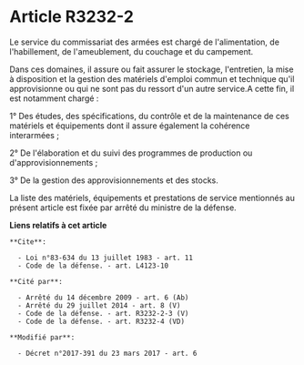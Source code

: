 # Article R3232-2

Le service du commissariat des armées est chargé de l'alimentation, de l'habillement, de l'ameublement, du couchage et du
campement.

Dans ces domaines, il assure ou fait assurer le stockage, l'entretien, la mise à disposition et la gestion des matériels
d'emploi commun et technique qu'il approvisionne ou qui ne sont pas du ressort d'un autre service.A cette fin, il est
notamment chargé :

1° Des études, des spécifications, du contrôle et de la maintenance de ces matériels et équipements dont il assure également
la cohérence interarmées ;

2° De l'élaboration et du suivi des programmes de production ou d'approvisionnements ;

3° De la gestion des approvisionnements et des stocks.

La liste des matériels, équipements et prestations de service mentionnés au présent article est fixée par arrêté du ministre
de la défense.

**Liens relatifs à cet article**

	**Cite**:

	  - Loi n°83-634 du 13 juillet 1983 - art. 11
	  - Code de la défense. - art. L4123-10

	**Cité par**:

	  - Arrêté du 14 décembre 2009 - art. 6 (Ab)
	  - Arrêté du 29 juillet 2014 - art. 8 (V)
	  - Code de la défense. - art. R3232-2-3 (V)
	  - Code de la défense. - art. R3232-4 (VD)

	**Modifié par**:

	  - Décret n°2017-391 du 23 mars 2017 - art. 6
